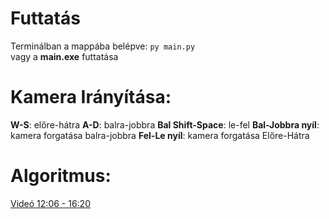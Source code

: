 # Futtatás
Terminálban a mappába belépve: `py main.py`\
vagy a **main.exe** futtatása
# Kamera Irányítása:
**W-S**: előre-hátra
**A-D**: balra-jobbra
**Bal Shift-Space**: le-fel
**Bal-Jobbra nyíl**: kamera forgatása balra-jobbra
**Fel-Le nyíl**: kamera forgatása Előre-Hátra
# Algoritmus:
[Videó 12:06 - 16:20](https://www.youtube.com/watch?v=GiDsjIBOVoA&t=726s&ab_channel=Reducible)
